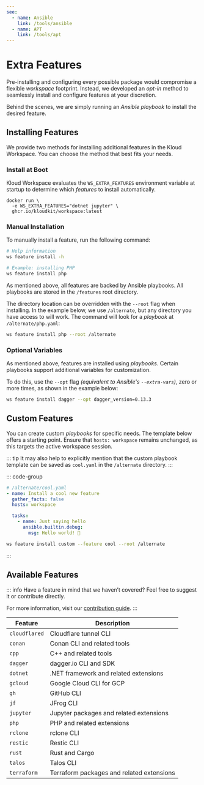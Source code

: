 ```yaml
---
see:
  - name: Ansible
    link: /tools/ansible
  - name: APT
    link: /tools/apt
---
```


# Extra Features

Pre-installing and configuring every possible package would compromise a flexible
*workspace* footprint.
Instead, we developed an *opt-in* method to seamlessly install and configure features at
your discretion.

Behind the scenes, we are simply running an *Ansible playbook* to install the desired
feature.

## Installing Features

We provide two methods for installing additional features in the Kloud Workspace.
You can choose the method that best fits your needs.

### Install at Boot

Kloud Workspace evaluates the `WS_EXTRA_FEATURES` environment variable at startup to
determine which *features* to install automatically.

```sh{2}
docker run \
  -e WS_EXTRA_FEATURES="dotnet jupyter" \
  ghcr.io/kloudkit/workspace:latest
```

### Manual Installation

To manually install a feature, run the following command:

```sh
# Help information
ws feature install -h

# Example: installing PHP
ws feature install php
```

As mentioned above, all features are backed by Ansible playbooks.
All playbooks are stored in the `/features` root directory.

The directory location can be overridden with the `--root` flag when installing.
In the example below, we use `/alternate`, but any directory you have access to will work.
The command will look for a *playbook* at `/alternate/php.yaml`:

```sh
ws feature install php --root /alternate
```

### Optional Variables

As mentioned above, features are installed using *playbooks*.
Certain playbooks support additional variables for customization.

To do this, use the `--opt` flag *(equivalent to Ansible's `--extra-vars`)*, zero or more
times, as shown in the example below:

```sh
ws feature install dagger --opt dagger_version=0.13.3
```

## Custom Features

You can create custom *playbooks* for specific needs.
The template below offers a starting point.
Ensure that `hosts: workspace` remains unchanged, as this targets the active workspace
session.

::: tip
It may also help to explicitly mention that the custom playbook template can be saved as
`cool.yaml` in the `/alternate` directory.
:::

::: code-group

```yaml [playbook]
# /alternate/cool.yaml
- name: Install a cool new feature
  gather_facts: false
  hosts: workspace

  tasks:
    - name: Just saying hello
      ansible.builtin.debug:
        msg: Hello world! 👋
```

```sh [install]
ws feature install custom --feature cool --root /alternate
```

:::

## Available Features

::: info
Have a feature in mind that we haven’t covered?
Feel free to suggest it or contribute directly.

For more information, visit our [contribution guide](/contribute/).
:::

| Feature       | Description                               |
| ------------- | ----------------------------------------- |
| `cloudflared` | Cloudflare tunnel CLI                     |
| `conan`       | Conan CLI and related tools               |
| `cpp`         | C++ and related tools                     |
| `dagger`      | dagger.io CLI and SDK                     |
| `dotnet`      | .NET framework and related extensions     |
| `gcloud`      | Google Cloud CLI for GCP                  |
| `gh`          | GitHub CLI                                |
| `jf`          | JFrog CLI                                 |
| `jupyter`     | Jupyter packages and related extensions   |
| `php`         | PHP and related extensions                |
| `rclone`      | rclone CLI                                |
| `restic`      | Restic CLI                                |
| `rust`        | Rust and Cargo                            |
| `talos`       | Talos CLI                                 |
| `terraform`   | Terraform packages and related extensions |

